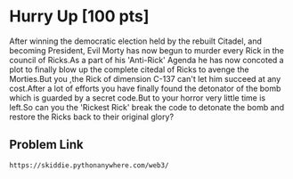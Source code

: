 # Hurry Up [100 pts]

After winning the democratic election held by the rebuilt Citadel, and becoming President, Evil Morty has now begun to murder every Rick in the council of Ricks.As a part of his 'Anti-Rick' Agenda he has now concoted a plot to finally blow up the complete citedal of Ricks to avenge the Morties.But you ,the Rick of dimension C-137 can't let him succeed at any cost.After a lot of efforts you have finally found the detonator of the bomb which is guarded by a secret code.But to your horror very little time is left.So can you the 'Rickest Rick' break the code to detonate the bomb and restore the Ricks back to their original glory?

## Problem Link
`https://skiddie.pythonanywhere.com/web3/`
